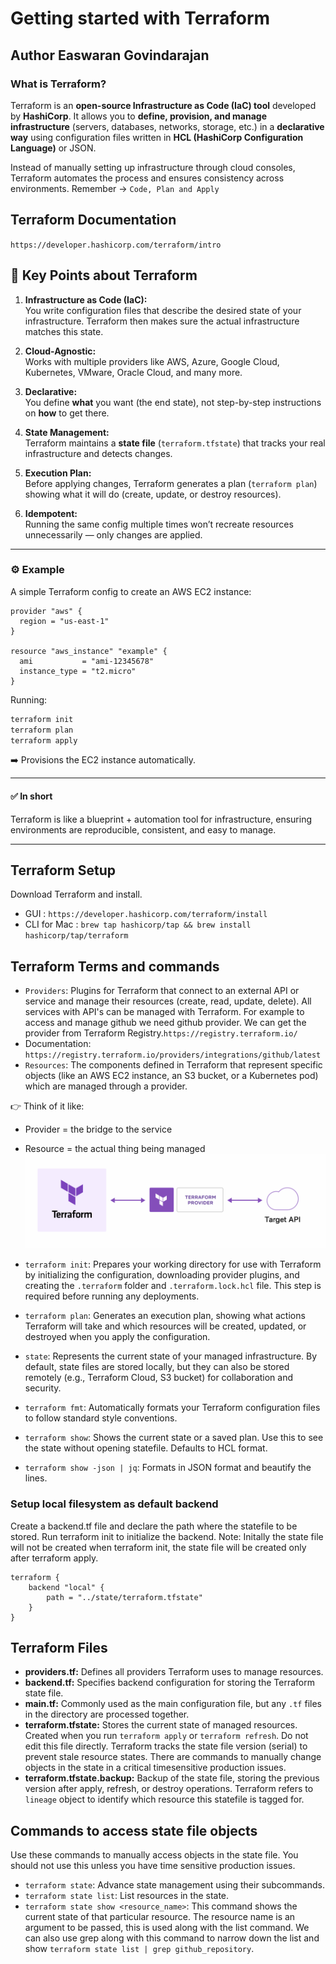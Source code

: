 # Getting started with Terraform
## Author Easwaran Govindarajan

### What is Terraform?

Terraform is an **open-source Infrastructure as Code (IaC) tool** developed by **HashiCorp**. It allows you to **define, provision, and manage infrastructure** (servers, databases, networks, storage, etc.) in a **declarative way** using configuration files written in **HCL (HashiCorp Configuration Language)** or JSON.  

Instead of manually setting up infrastructure through cloud consoles, Terraform automates the process and ensures consistency across environments.
Remember -> `Code, Plan and Apply`

## Terraform Documentation
`https://developer.hashicorp.com/terraform/intro`

## 🔑 Key Points about Terraform
1. **Infrastructure as Code (IaC):**  
   You write configuration files that describe the desired state of your infrastructure. Terraform then makes sure the actual infrastructure matches this state.

2. **Cloud-Agnostic:**  
   Works with multiple providers like AWS, Azure, Google Cloud, Kubernetes, VMware, Oracle Cloud, and many more.

3. **Declarative:**  
   You define **what** you want (the end state), not step-by-step instructions on **how** to get there.

4. **State Management:**  
   Terraform maintains a **state file** (`terraform.tfstate`) that tracks your real infrastructure and detects changes.

5. **Execution Plan:**  
   Before applying changes, Terraform generates a plan (`terraform plan`) showing what it will do (create, update, or destroy resources).

6. **Idempotent:**  
   Running the same config multiple times won’t recreate resources unnecessarily — only changes are applied.

---

### ⚙️ Example

A simple Terraform config to create an AWS EC2 instance:

```hcl
provider "aws" {
  region = "us-east-1"
}

resource "aws_instance" "example" {
  ami           = "ami-12345678"
  instance_type = "t2.micro"
}
```

Running:

```bash
terraform init
terraform plan
terraform apply
```

➡️ Provisions the EC2 instance automatically.

---

#### ✅ In short
Terraform is like a blueprint + automation tool for infrastructure, ensuring environments are reproducible, consistent, and easy to manage.

---

## Terraform Setup
Download Terraform and install.
 - GUI : `https://developer.hashicorp.com/terraform/install`
 - CLI for Mac : `brew tap hashicorp/tap && brew install hashicorp/tap/terraform`

## Terraform Terms and commands

- `Providers`: Plugins for Terraform that connect to an external API or service and manage their resources (create, read, update, delete). All services with API's can be managed with Terraform. For example to access and manage github we need github provider. We can get the provider from Terraform Registry.`https://registry.terraform.io/`
- Documentation: `https://registry.terraform.io/providers/integrations/github/latest`
- `Resources`: The components defined in Terraform that represent specific objects (like an AWS EC2 instance, an S3 bucket, or a Kubernetes pod) which are managed through a provider.

👉 Think of it like:
- Provider = the bridge to the service
- Resource = the actual thing being managed
![Terraform Intro Diagram](images/intro-terraform-apis.png)

- `terraform init`: Prepares your working directory for use with Terraform by initializing the configuration, downloading provider plugins, and creating the `.terraform` folder and `.terraform.lock.hcl` file. This step is required before running any deployments.
- `terraform plan`: Generates an execution plan, showing what actions Terraform will take and which resources will be created, updated, or destroyed when you apply the configuration.
- `state`: Represents the current state of your managed infrastructure. By default, state files are stored locally, but they can also be stored remotely (e.g., Terraform Cloud, S3 bucket) for collaboration and security.
- `terraform fmt`: Automatically formats your Terraform configuration files to follow standard style conventions.
- `terraform show`: Shows the current state or a saved plan. Use this to see the state without opening statefile. Defaults to HCL format.
- `terraform show -json | jq`: Formats in JSON format and beautify the lines.


### Setup local filesystem as default backend
Create a backend.tf file and declare the path where the statefile to be stored.
Run terraform init to initialize the backend.
Note: Initally the state file will not be created when terraform init, the state file will be created only after terraform apply.
```hcl
terraform {
    backend "local" {
        path = "../state/terraform.tfstate"
    }
}
```

## Terraform Files

- **providers.tf:** Defines all providers Terraform uses to manage resources.
- **backend.tf:** Specifies backend configuration for storing the Terraform state file.
- **main.tf:** Commonly used as the main configuration file, but any `.tf` files in the directory are processed together.
- **terraform.tfstate:** Stores the current state of managed resources. Created when you run `terraform apply` or `terraform refresh`. Do not edit this file directly. Terraform tracks the state file version (serial) to prevent stale resource states. There are commands to manually change objects in the state in a critical timesensitive production issues.
- **terraform.tfstate.backup:** Backup of the state file, storing the previous version after apply, refresh, or destroy operations. Terraform refers to `lineage` object to identify which resource this statefile is tagged for.

## Commands to access state file objects
Use these commands to manually access objects in the state file. You should not use this unless you have time sensitive production issues.
- `terraform state`: Advance state management using their subcommands.
- `terraform state list`: List resources in the state. 
- `terraform state show <resource_name>`: This command shows the current state of that particular resource. The resource name is an argument to be passed, this is used along with the list command. We can also use grep along with this command to narrow down the list and show `terraform state list | grep github_repository`.
